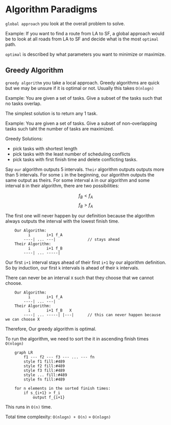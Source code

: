 # Algorithm Paradigms

`global approach` you look at the overall problem to solve. 

Example: If you want to find a route from LA to SF, a global approach would be to look at all roads from LA to SF and decide what is the most `optimal` path.

`optimal` is described by what parameters you want to minimize or maximize.

## Greedy Algorithm

`greedy algorithm` you take a local approach. Greedy algorithms are quick but we may be unsure if it is optimal or not. Usually this takes `O(nlogn)`

Example: You are given a set of tasks. Give a subset of the tasks such that no tasks overlap.

The simplest solution is to return any 1 task.

Example: You are given a set of tasks. Give a subset of non-overlapping tasks such taht the number of tasks are maximized.

Greedy Solutions:

* pick tasks with shortest length
* pick tasks with the least number of scheduling conflicts
* pick tasks with first finish time and delete conflicting tasks.

Say `our` algorithm outputs 5 intervals. `Their` algorithm outputs outputs more than 5 intervals. For some `i` in the beginning, our algorithm outputs the same output as theirs. For some interval `A` in our algorithm and some interval `B` in their algorithm, there are two possibilities:

$$ f_B < f_A $$
$$ f_B > f_A $$

The first one will never happen by our definition because the algorithm always outputs the interval with the lowest finish time.

```
    Our Algorithm:
          i       i+1 f_A
        ----| ... ---|              // stays ahead
    Their Algorithm:
          i       i+1 f_B
        ----| ... -----|
```

Our first `i+1` interval stays ahead of their first `i+1` by our algorithm  definition. So by induction, our first `k` intervals is ahead of their `k` intervals.

There can never be an interval `X` such that they choose that we cannot choose.

```
    Our Algorithm:
          i       i+1 f_A
        ----| ... ---|              
    Their Algorithm:
          i       i+1 f_B   X
        ----| ... -----| |---|      // this can never happen because we can choose X
```

Therefore, Our greedy algorithm is optimal.

To run the algorithm, we need to sort the it in ascending finish times `O(nlogn)`

```mermaid
    graph LR
        f1 --- f2 --- f3 --- ... --- fn
        style f1 fill:#489
        style f2 fill:#489
        style f3 fill:#489
        style ... fill:#489
        style fn fill:#489
```

```
    for n elements in the sorted finish times:
        if s_{i+1} > f_i
            output f_{i+1}
```

This runs in `O(n)` time.

Total time complexity: `O(nlogn) + O(n)` = `O(nlogn)`


